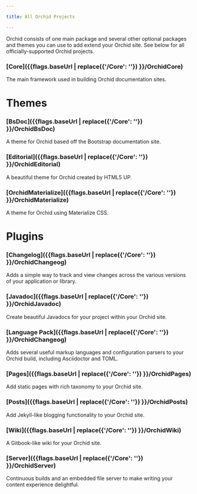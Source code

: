 ```yaml
---

title: All Orchid Projects

---
```


Orchid consists of one main package and several other optional packages and themes you can use to add extend your Orchid 
site. See below for all officially-supported Orchid projects.

### [Core]({{flags.baseUrl | replace({'/Core': ''}) }}/OrchidCore)

The main framework used in building Orchid documentation sites.

# Themes

### [BsDoc]({{flags.baseUrl | replace({'/Core': ''}) }}/OrchidBsDoc)

A theme for Orchid based off the Bootstrap documentation site.

### [Editorial]({{flags.baseUrl | replace({'/Core': ''}) }}/OrchidEditorial)

A beautiful theme for Orchid created by HTML5 UP.

### [OrchidMaterialize]({{flags.baseUrl | replace({'/Core': ''}) }}/OrchidMaterialize)

A theme for Orchid using Materialize CSS.

# Plugins

### [Changelog]({{flags.baseUrl | replace({'/Core': ''}) }}/OrchidChangeog)

Adds a simple way to track and view changes across the various versions of your application or library.
    
### [Javadoc]({{flags.baseUrl | replace({'/Core': ''}) }}/OrchidJavadoc)

Create beautiful Javadocs for your project within your Orchid site.

### [Language Pack]({{flags.baseUrl | replace({'/Core': ''}) }}/OrchidChangeog)

Adds several useful markup languages and configuration parsers to your Orchid build, including Asciidoctor and TOML.

### [Pages]({{flags.baseUrl | replace({'/Core': ''}) }}/OrchidPages)

Add static pages with rich taxonomy to your Orchid site.

### [Posts]({{flags.baseUrl | replace({'/Core': ''}) }}/OrchidPosts)

Add Jekyll-like blogging functionality to your Orchid site.

### [Wiki]({{flags.baseUrl | replace({'/Core': ''}) }}/OrchidWiki)

A Gitbook-like wiki for your Orchid site.

### [Server]({{flags.baseUrl | replace({'/Core': ''}) }}/OrchidServer)

Continuous builds and an embedded file server to make writing your content experience delightful.
